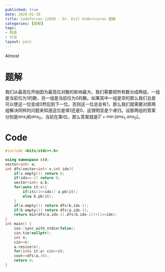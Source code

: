 ```yaml
---
published: true
date: 2020-01-10
title: Codeforces 1285D - Dr. Evil Underscores 题解
categories: [题解]
tags: 
- 构造
- 分治
layout: post
---
```

Almost

# 题解

我们从最高位开始因为最高位对数的影响最大。我们需要把所有数分成两组，一组是当前位为1的数，另一组是当前位为0的数。如果其中一组是空的那么我们总是可以使这一位变成0然后到下一位。否则这一位总会有1，那么我们就需要对那两组解决同样的问题来知道这位是填1还是0，这很明显是个递归。设那两组的答案分别是$ans_1$和$ans_0$，当前在第$i$位，那么答案就是$2^i+\min(ans_1,ans_0)$。

# Code

```cpp
#include <bits/stdc++.h>

using namespace std;
vector<int> a;
int dfs(vector<int> v,int idx){
    if(v.empty()) return 0;
    if(idx==-1) return 0;
    vector<int> a,b;
    for(auto it:v){
        if(it&(1<<idx)) a.pb(it);
        else b.pb(it);
    }
    if(a.empty()) return dfs(b,idx-1);
    if(b.empty()) return dfs(a,idx-1);
    return min(dfs(a,idx-1),dfs(b,idx-1))+(1<<idx);
}
int main() {
    ios::sync_with_stdio(false);
    cin.tie(nullptr);
	int n;
    cin>>n;
    a.resize(n);
    for(int& it:a) cin>>it;
    cout<<dfs(a,30);
    return 0;
}
```
